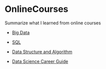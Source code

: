 # OnlineCourses
Summarize what I learned from online courses

* [Big Data](https://github.com/taekjunkim/OnlineCourses/tree/main/BigData)

* [SQL](https://github.com/taekjunkim/OnlineCourses/tree/main/SQL)

* [Data Structure and Algorithm](https://github.com/taekjunkim/OnlineCourses/tree/main/DataStructure_Algorithm)

* [Data Science Career Guide](https://github.com/taekjunkim/OnlineCourses/tree/main/DataScienceCareerGuide)
